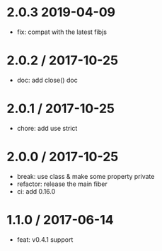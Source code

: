 
2.0.3 2019-04-09
==================

  * fix: compat with the latest fibjs

2.0.2 / 2017-10-25
==================

  * doc: add close() doc

2.0.1 / 2017-10-25
==================

  * chore: add use strict

2.0.0 / 2017-10-25
==================

  * break: use class & make some property private
  * refactor: release the main fiber
  * ci: add 0.16.0

1.1.0 / 2017-06-14
==================

  * feat: v0.4.1 support

